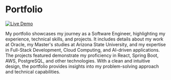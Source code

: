 # Portfolio

[![Live Demo](https://img.shields.io/badge/Live-Demo-blue)](https://portfolio-vamsi-s-projects-f8631f45.vercel.app/)

My portfolio showcases my journey as a Software Engineer, highlighting my experience, technical skills, and projects. It includes details about my work at Oracle, my Master's studies at Arizona State University, and my expertise in Full-Stack Development, Cloud Computing, and AI-driven applications. The projects featured demonstrate my proficiency in React, Spring Boot, AWS, PostgreSQL, and other technologies. With a clean and intuitive design, the portfolio provides insights into my problem-solving approach and technical capabilities.
